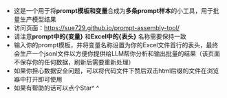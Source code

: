 - 这是一个用于将**prompt模板和变量**合成为**多条prompt样本**的小工具，用于批量生产模型结果
- 访问页面：https://sue729.github.io/prompt-assembly-tool/
- 请注意**prompt中的{变量}** 和**Excel中的{表头}** 名称需要保持一致
- 输入你的prompt模板，并将变量名称设置为你的Excel文件首行的表头，最终会生产一个jsonl文件以方便你提供给LLM帮你分析和输出批量的结果（该页面不保存你的任何数据，刷新后需要重新处理）
- 如果你担心数据安全问题，可以将代码文件下赞后双击html后缀的文件在浏览器中打开即可使用
- 如果有帮助的话可以点个Star^ ^
